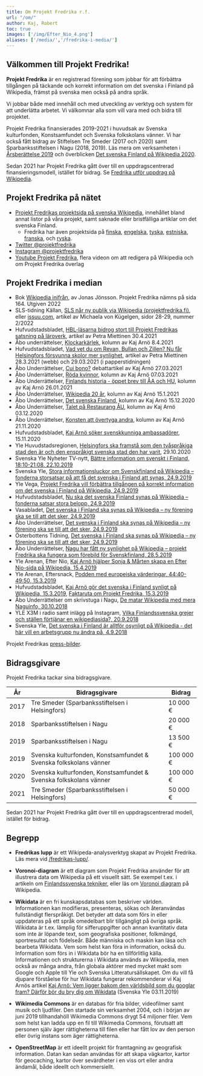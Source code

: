 ```yaml
---
title: Om Projekt Fredrika r.f.
url: "/om/"
author: Kaj, Robert
toc: true
images: ['/img/Efter_Nio_4.png']
aliases: ['/media/','/fredrika-i-media/']
---
```


## Välkommen till Projekt Fredrika!

**Projekt Fredrika** är en registrerad förening som jobbar för att förbättra tillgången på täckande och korrekt information om det svenska i Finland på Wikipedia, främst på svenska men också på andra språk.

Vi jobbar både med innehåll och med utveckling av verktyg och system för att underlätta arbetet. Vi välkomnar alla som vill vara med och bidra till projektet.

Projekt Fredrika finansierades 2019-2021 i huvudsak av Svenska kulturfonden, Konstsamfundet och Svenska folkskolans vänner. Vi har också fått bidrag av Stiftelsen Tre Smeder (2017 och 2020) samt Sparbanksstiftelsen i Nagu (2018, 2019). Läs mera om verksamheten i [Årsberättelse 2019](/arsberattelse) och överblicken [Det svenska Finland på Wikipedia 2020](/det-svenska-finland-pa-wikipedia/).

Sedan 2021 har Projekt Fredrika gått över till en uppdragscentrerad finansieringsmodell, istället för bidrag. Se [Fredrika utför uppdrag på Wikipedia](/fredrika-utfor-uppdrag-pa-wikipedia/).

## Projekt Fredrika på nätet
* [Projekt Fredrikas projektsida på svenska Wikipedia](https://sv.wikipedia.org/wiki/Wikipedia:Projekt_Fredrika), innehållet bland annat listor på våra projekt, samt saknade eller bristfälliga artiklar om det svenska Finland.
    * Fredrika har även projektsida på [finska](https://fi.wikipedia.org/wiki/Wikiprojekti:Projekt_Fredrika), [engelska](https://en.wikipedia.org/wiki/Wikipedia:Projekt_Fredrika), [tyska](https://de.wikipedia.org/wiki/Wikipedia:Projekt_Fredrika), [estniska](https://et.wikipedia.org/wiki/Vikipeedia:Projekt_Fredrika), [franska](https://fr.wikipedia.org/wiki/Wikip%C3%A9dia:Projekt_Fredrika), och  [ryska](https://ru.wikipedia.org/wiki/%D0%92%D0%B8%D0%BA%D0%B8%D0%BF%D0%B5%D0%B4%D0%B8%D1%8F:Projekt_Fredrika).
* [Twitter @projektfredrika](https://twitter.com/projektfredrika)
* [Instagram @projektfredrika](https://instagram.com/projektfredrika)
* [Youtube Projekt Fredrika](https://www.youtube.com/channel/UCTNhBrAT_82vgKTmP0Ur5CQ), flera videon om att redigera på Wikipedia och om Projekt Fredrika överlag

## Projekt Fredrika i median
*   Bok [Wikipedia inifrån](https://sv.wikipedia.org/wiki/Wikipedia_inifr%C3%A5n), av Jonas Jönsson. Projekt Fredrika nämns på sida 164. Utgiven 2022
*   SLS-tidning Källan, [SLS når ny publik via Wikipedia (projektfredrika.fi)](https://projektfredrika.fi/sls-wikipedia/), eller [issuu.com](https://issuu.com/slsfinland/docs/k_llan_2022-2_webb_id_12908_), artikel av Michaela von Kügelgen, sidor 28-29, nummer 2/2022
*   Hufvudstadsbladet, [HBL-läsarna bidrog stort till Projekt Fredrikas satsning på läroverk](https://www.hbl.fi/artikel/hbl-lasarna-bidrog-stort-till-projekt-fredrikas-satsning-pa-laroverk/), artikel av Petra Miettinen 30.4.2021
*   Åbo underrättelser, [Klockarkärlek](https://abounderrattelser.fi/klockarkarlek/), kolumn av Kaj Arnö 8.4.2021
*   Hufvudstadsbladet, [Vad vet du om Revan, Bullan och Zillen? Nu får Helsingfors försvunna skolor mer synlighet](https://www.hbl.fi/artikel/vad-vet-du-om-revan-bullan-och-zillen-nu-far-helsingfors-forsvunna-skolor-mer-synlighet/), artikel av Petra Miettinen 28.3.2021 (webb) och 29.03.2021 (i papperstidningen)
*   Åbo Underrättelser, [Cui bono?](https://abounderrattelser.fi/cui-bono/) debattartikel av Kaj Arnö 27.03.2021
*   Åbo Underrättelser, [Röda kvinnor](https://abounderrattelser.fi/roda-kvinnor/), kolumn av Kaj Arnö 07.03.2021
*   Åbo Underrättelser, [Finlands historia - öppet brev till ÅA och HU](https://abounderrattelser.fi/finlands-historia-oppet-brev-till-aa-och-hu/), kolumn av Kaj Arnö 26.01.2021
*   Åbo Underrättelser, [Wikipedia 20 år](https://abounderrattelser.fi/wikipedia-20-ar/), kolumn av Kaj Arnö 15.1.2021
*   Åbo Underrättelser, [Det svenska Finland](https://abounderrattelser.fi/det-svenska-finland/), kolumn av Kaj Arnö 15.12.2020
*   Åbo Underrättelser, [Talet på Restaurang ÅU](https://abounderrattelser.fi/talet-pa-restaurang-au/), kolumn av Kaj Arnö 03.12.2020
*   Åbo Underrättelser, [Konsten att övertyga andra](https://abounderrattelser.fi/konsten-att-overtyga-andra/), kolumn av Kaj Arnö 21.11.2020
*   Hufvudstadsbladet, [Kaj Arnö söker svenskkunniga ambassadörer](https://www.hbl.fi/artikel/kaj-arno-soker-svenskkunniga-ambassadorer/), 15.11.2020
*   Yle Huvudstadsregionen, [Helsingfors ska framstå som den tvåspråkiga stad den är och den enspråkigt svenska stad den har varit](https://arenan.yle.fi/audio/1-50672696), 29.10.2020
*   Svenska Yle Nyheter TV-nytt, [Bättre information om svenskt i Finland, 18:10-21:08, 22.10.2019](https://arenan.yle.fi/1-4575461?seek=1093)
*   Svenska Yle, [Stora informationsluckor om Svenskfinland på Wikipedia – fonderna storsatsar på att få det svenska i Finland att synas, 24.9.2019](https://svenska.yle.fi/artikel/2019/09/24/stora-informationsluckor-om-svenskfinland-pa-wikipedia-fonderna-storsatsar-pa-att)
*   Yle Vega, [Projekt Fredrika vill förbättra tillgången på korrekt information om det svenska i Finland på Wikipedia, 24.9.2019](https://arenan.yle.fi/1-50267801)
*   Hufvudstadsbladet, [Nu ska det svenska Finland synas på Wikipedia – fonderna satsar stora belopp, 24.9.2019](https://www.hbl.fi/artikel/nu-ska-det-svenska-finland-synas-pa-wikipedia-fonderna-satsar-stora-belopp/)
*   Vasabladet, [Det svenska i Finland ska synas på Wikipedia – ny förening ska se till att det sker, 24.9.2019](https://www.vasabladet.fi/Artikel/Visa/318737)
*   Åbo Underrättelser, [Det svenska i Finland ska synas på Wikipedia – ny förening ska se till att det sker, 24.9.2019](https://news.abounderrattelser.fi/det-svenska-i-finland-ska-synas-pa-wikipedia-ny-forening-ska-se-till-att-det-sker/)
*   Österbottens Tidning, [Det svenska i Finland ska synas på Wikipedia – ny förening ska se till att det sker, 24.9.2019](https://www.osterbottenstidning.fi/Artikel/Visa/318737)
*   Åbo Underrättelser, [Nagu har fått ny synlighet på Wikipedia – projekt Fredrika ska fungera som förebild för Svenskfinland, 28.5.2019](https://news.abounderrattelser.fi/nagu-har-fatt-ny-synlighet-pa-wikipedia-projekt-fredrika-ska-fungera-som-forebild-for-svenskfinland/)
*   Yle Arenan, Efter Nio, [Kaj Arnö hjälper Sonja & Mårten skapa en Efter Nio-sida på Wikipedia, 15.4.2019](https://arenan.yle.fi/1-50117885)
*   Yle Arenan, Eftersnack, [Podden med europeiska värderingar, 44:40-49:50, 15.3.2019](https://arenan.yle.fi/1-50065813)
*   Hufvudstadsbladet, [Kaj Arnö gör det svenska i Finland synligt på Wikipedia, 15.3.2019](https://www.pressreader.com/@nickname11483079/csb_sW6FCSsokOUBAHQPpdzCeUgP6xr-FOEVe_JhAV3nr6Z11ZGDrfYm1wJV-Ccn3Wyb), [Faktaruta om Projekt Fredrika, 15.3.2019](https://pressreader.com/@nickname11483079/csb_sW6FCSsokOUBAHQPpdzCeXLq6Sr1Ue2csywWsAo5M20wSE-yIy6Awnc3TcDHDL5d)
*   Åbo Underrättelser om skrivstuga i Nagu, [De matar Wikipedia med mera Naguinfo, 30.10.2018](https://www.pressreader.com/finland/abo-underrattelser/20181030/281479277412222)
*   YLE X3M i radio samt inlägg på Instagram, [Vilka Finlandssvenska grejer och ställen förtjänar en wikipediasida?, 20.9.2018](https://www.instagram.com/p/BnS8RdADfi3/)
*   Svenska Yle, [Det svenska i Finland är alltför osynligt på Wikipedia - det här vill en arbetsgrupp nu ändra på, 4.9.2018](https://svenska.yle.fi/artikel/2018/09/04/det-svenska-i-finland-ar-alltfor-osynligt-pa-wikipedia-det-har-vill-en)

Projekt Fredrikas [press-bilder](http://wiki.projektfredrika.fi/Press).

## Bidragsgivare
Projekt Fredrika tackar sina bidragsgivare.

| År | Bidragsgivare | Bidrag |
| --- | ----------- | -- |
| 2017 | Tre Smeder (Sparbanksstiftelsen i Helsingfors) | 10 000 € |
| 2018 | Sparbanksstiftelsen i Nagu | 20 000 € |
| 2019 | Sparbanksstiftelsen i Nagu | 13 500 € |
| 2019 | Svenska kulturfonden, Konstsamfundet & Svenska folkskolans vänner | 100 000 € |
| 2020 | Svenska kulturfonden, Konstsamfundet & Svenska folkskolans vänner | 100 000 € |
| 2021 | Tre Smeder (Sparbanksstiftelsen i Helsingfors) | 50 000 € |

Sedan 2021 har Projekt Fredrika gått över till en uppdragscentrerad modell, istället för bidrag. 

## Begrepp
* **Fredrikas lupp** är ett Wikipeda-analysverktyg skapat av Projekt Fredrika. Läs mera vid [/fredrikas-lupp/](/fredrikas-lupp/). 

* **Voronoi-diagram** är ett diagram som Projekt Fredrika använder för att illustrera data om Wikipedia på ett visuellt sätt. Se exempel t.ex. i artikeln om [Finlandssvenska tekniker](/finlandssvenska-tekniker/), eller läs om [Voronoi diagram](https://en.wikipedia.org/wiki/Voronoi_diagram) på Wikipedia.

* **Wikidata** är en fri kunskapsdatabas som beskriver världen. Informationen kan modifieras, presenteras, sökas och återanvändas fullständigt flerspråkigt. Det betyder att data som förs in eller uppdateras på ett språk omedelbart blir tillgängligt på övriga språk. Wikidata är t.ex. lämplig för sifferuppgifter och annan kvantitativ data som inte är löpande text, som geografiska positioner, folkmängd, sportresultat och födelseår. Både människa och maskin kan läsa och bearbeta Wikidata. Vem som helst kan föra in information, också du. Information som förs in i Wikidata bör ha en tillförlitlig källa. Informationen och strukturerna i Wikidata används av Wikipedia, men också av många andra, från globala aktörer med mycket makt som Google och Apple till Yle och Svenska Litteratursällskapet. Om du vill få djupare förståelse för hur Wikidata fungerar rekommenderar vi Kaj Arnös artikel [Kaj Arnö: Vem ligger bakom den världsbild som du googlar fram? Därför bör du bry dig om Wikidata](https://svenska.yle.fi/artikel/2019/11/03/kaj-arno-vem-ligger-bakom-den-varldsbild-som-du-googlar-fram-darfor-bor-du-bry) (Svenska Yle 03.11.2019)

* **Wikimedia Commons** är en databas för fria bilder, videofilmer samt musik och ljudfiler. Den startade sin verksamhet 2004, och i början av juni 2019 tillhandahöll Wikimedia Commons drygt 54 miljoner filer. Vem som helst kan ladda upp en fil till Wikimedia Commons, förutsatt att personen själv äger rättigheterna till filen eller har fått lov av den person eller övrig instans som äger rättigheterna.

* **OpenStreetMap** är ett ideellt projekt för framtagning av geografisk information. Datan kan sedan användas för att skapa vägkartor, kartor för geocaching, kartor över sevärdheter i en viss ort eller andra ändamål, både ideellt och kommersiellt.


